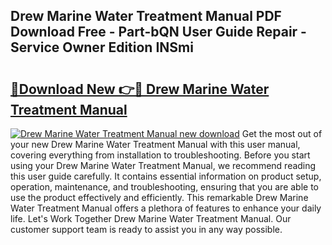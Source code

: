 ## Drew Marine Water Treatment Manual PDF Download Free - Part-bQN User Guide Repair - Service Owner Edition INSmi

# <h2><a href="http://bc28843.oget.top/?id=Drew+Marine+Water+Treatment+Manual">🔗Download New 👉🔴 Drew Marine Water Treatment Manual</a></h2>

[![Drew Marine Water Treatment Manual new download](https://i.imgur.com/5g1atiW.png)](http://bc28843.oget.top/?id=Drew+Marine+Water+Treatment+Manual)
Get the most out of your new Drew Marine Water Treatment Manual with this user manual, covering everything from installation to troubleshooting. Before you start using your Drew Marine Water Treatment Manual, we recommend reading this user guide carefully. It contains essential information on product setup, operation, maintenance, and troubleshooting, ensuring that you are able to use the product effectively and efficiently. This remarkable Drew Marine Water Treatment Manual offers a plethora of features to enhance your daily life. Let's Work Together Drew Marine Water Treatment Manual. Our customer support team is ready to assist you in any way possible.

